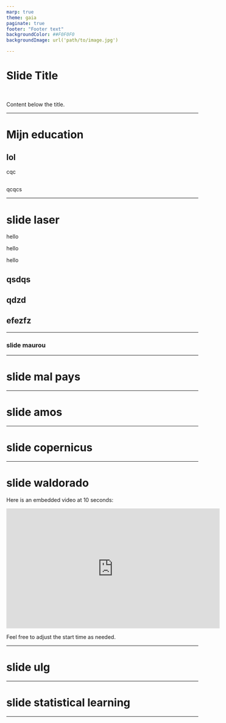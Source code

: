 ```yaml
---
marp: true
theme: gaia
paginate: true
footer: "Footer text"
backgroundColor: ##F0F0F0
backgroundImage: url('path/to/image.jpg')

---
```



# Slide Title

<!-- Adding extra lines to push content down -->
&nbsp;
&nbsp;

Content below the title.

---

# Mijn education
## lol
cqc
## 
qcqcs

---

# slide laser

hello

hello

hello

## qsdqs

## qdzd

## efezfz
---

### slide maurou

---

# slide mal pays

---

# slide amos


---

# slide copernicus

---

# slide waldorado

Here is an embedded video at 10 seconds:

<iframe width="560" height="315" src="https://www.youtube.com/embed/82DSK3ZKFSE?si=tOZvfD32ATWxCyEu" title="YouTube video player" frameborder="0" allow="accelerometer; autoplay; clipboard-write; encrypted-media; gyroscope; picture-in-picture; web-share" referrerpolicy="strict-origin-when-cross-origin" allowfullscreen></iframe>

Feel free to adjust the start time as needed.


---

# slide ulg

---

# slide statistical learning

---

